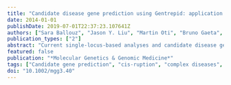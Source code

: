```yaml
---
title: "Candidate disease gene prediction using Gentrepid: application to a genome-wide association study on coronary artery disease"
date: 2014-01-01
publishDate: 2019-07-01T22:37:23.107641Z
authors: ["Sara Ballouz", "Jason Y. Liu", "Martin Oti", "Bruno Gaeta", "Diane Fatkin", "Melanie Bahlo", "Merridee A. Wouters"]
publication_types: ["2"]
abstract: "Current single-locus-based analyses and candidate disease gene prediction methodologies used in genome-wide association studies (GWAS) do not capitalize on the wealth of the underlying genetic data, nor functional data available from molecular biology. Here, we analyzed GWAS data from the Wellcome Trust Case Control Consortium (WTCCC) on coronary artery disease (CAD). Gentrepid uses a multiple-locus-based approach, drawing on protein pathway- or domain-based data to make predictions. Known disease genes may be used as additional information (seeded method) or predictions can be based entirely on GWAS single nucleotide polymorphisms (SNPs) (ab initio method). We looked in detail at specific predictions made by Gentrepid for CAD and compared these with known genetic data and the scientific literature. Gentrepid was able to extract known disease genes from the candidate search space and predict plausible novel disease genes from both known and novel WTCCC-implicated loci. The disease gene candidates are consistent with known biological information. The results demonstrate that this computational approach is feasible and a valuable discovery tool for geneticists."
featured: false
publication: "*Molecular Genetics & Genomic Medicine*"
tags: ["Candidate gene prediction", "cis-ruption", "complex diseases", "coronary artery disease", "genome-wide association study", "miRNA", "Wellcome Trust Case Control Consortium", "WTCCC"]
doi: "10.1002/mgg3.40"
---
```


